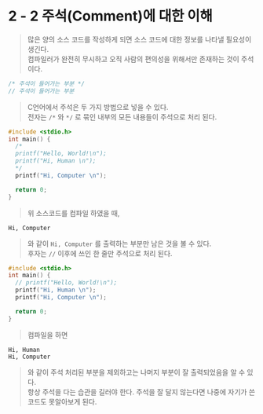 # 2 - 2 주석(Comment)에 대한 이해
> 많은 양의 소스 코드를 작성하게 되면 소스 코드에 대한 정보를 나타낼 필요성이 생긴다. <br>
컴파일러가 완전히 무시하고 오직 사람의 편의성을 위해서만 존재하는 것이 주석이다.

```C
/* 주석이 들어가는 부분 */
// 주석이 들어가는 부분
```
> C언어에서 주석은 두 가지 방법으로 넣을 수 있다. <br>
전자는 ```/*``` 와 ```*/``` 로 묶인 내부의 모든 내용들이 주석으로 처리 된다.

```C
#include <stdio.h>
int main() {
  /*
  printf("Hello, World!\n");
  printf("Hi, Human \n");
  */
  printf("Hi, Computer \n");

  return 0;
}
```
> 위 소스코드를 컴파일 하였을 때, 

```
Hi, Computer
```
> 와 같이 ```Hi, Computer``` 를 출력하는 부분만 남은 것을 볼 수 있다. <br>
후자는 ```//``` 이후에 쓰인 한 줄만 주석으로 처리 된다.

```C
#include <stdio.h>
int main() {
  // printf("Hello, World!\n");
  printf("Hi, Human \n");
  printf("Hi, Computer \n");

  return 0;
}
```
> 컴파일을 하면
```
Hi, Human
Hi, Computer
```
> 와 같이 주석 처리된 부분을 제외하고는 나머지 부분이 잘 출력되었음을 알 수 있다. <br>
항상 주석을 다는 습관을 길러야 한다. 주석을 잘 달지 않는다면 나중에 자기가 쓴 코드도 못알아보게 된다.
